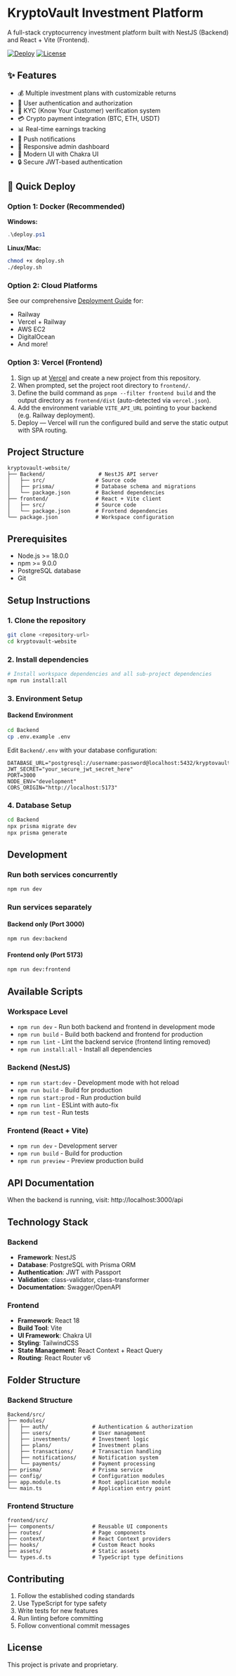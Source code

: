 # KryptoVault Investment Platform

A full-stack cryptocurrency investment platform built with NestJS (Backend) and React + Vite (Frontend).

[![Deploy](https://img.shields.io/badge/Deploy-Ready-brightgreen)](DEPLOYMENT.md)
[![License](https://img.shields.io/badge/License-MIT-blue.svg)](LICENSE)

## ✨ Features

- 💰 Multiple investment plans with customizable returns
- 👤 User authentication and authorization
- 🔐 KYC (Know Your Customer) verification system
- 💳 Crypto payment integration (BTC, ETH, USDT)
- 📊 Real-time earnings tracking
- 🔔 Push notifications
- 📱 Responsive admin dashboard
- 🎨 Modern UI with Chakra UI
- 🔒 Secure JWT-based authentication

## 🚀 Quick Deploy

### Option 1: Docker (Recommended)

**Windows:**
```powershell
.\deploy.ps1
```

**Linux/Mac:**
```bash
chmod +x deploy.sh
./deploy.sh
```

### Option 2: Cloud Platforms

See our comprehensive [Deployment Guide](DEPLOYMENT.md) for:
- Railway
- Vercel + Railway
- AWS EC2
- DigitalOcean
- And more!

### Option 3: Vercel (Frontend)

1. Sign up at [Vercel](https://vercel.com) and create a new project from this repository.
2. When prompted, set the project root directory to `frontend/`.
3. Define the build command as `pnpm --filter frontend build` and the output directory as `frontend/dist` (auto-detected via `vercel.json`).
4. Add the environment variable `VITE_API_URL` pointing to your backend (e.g. Railway deployment).
5. Deploy — Vercel will run the configured build and serve the static output with SPA routing.

## Project Structure

```
kryptovault-website/
├── Backend/                 # NestJS API server
│   ├── src/                # Source code
│   ├── prisma/             # Database schema and migrations
│   └── package.json        # Backend dependencies
├── frontend/               # React + Vite client
│   ├── src/                # Source code
│   └── package.json        # Frontend dependencies
└── package.json            # Workspace configuration
```

## Prerequisites

- Node.js >= 18.0.0
- npm >= 9.0.0
- PostgreSQL database
- Git

## Setup Instructions

### 1. Clone the repository
```bash
git clone <repository-url>
cd kryptovault-website
```

### 2. Install dependencies
```bash
# Install workspace dependencies and all sub-project dependencies
npm run install:all
```

### 3. Environment Setup

#### Backend Environment
```bash
cd Backend
cp .env.example .env
```

Edit `Backend/.env` with your database configuration:
```env
DATABASE_URL="postgresql://username:password@localhost:5432/kryptovault"
JWT_SECRET="your_secure_jwt_secret_here"
PORT=3000
NODE_ENV="development"
CORS_ORIGIN="http://localhost:5173"
```

### 4. Database Setup
```bash
cd Backend
npx prisma migrate dev
npx prisma generate
```

## Development

### Run both services concurrently
```bash
npm run dev
```

### Run services separately

#### Backend only (Port 3000)
```bash
npm run dev:backend
```

#### Frontend only (Port 5173)
```bash
npm run dev:frontend
```

## Available Scripts

### Workspace Level
- `npm run dev` - Run both backend and frontend in development mode
- `npm run build` - Build both backend and frontend for production
- `npm run lint` - Lint the backend service (frontend linting removed)
- `npm run install:all` - Install all dependencies

### Backend (NestJS)
- `npm run start:dev` - Development mode with hot reload
- `npm run build` - Build for production
- `npm run start:prod` - Run production build
- `npm run lint` - ESLint with auto-fix
- `npm run test` - Run tests

### Frontend (React + Vite)
- `npm run dev` - Development server
- `npm run build` - Build for production
- `npm run preview` - Preview production build

## API Documentation

When the backend is running, visit: http://localhost:3000/api

## Technology Stack

### Backend
- **Framework**: NestJS
- **Database**: PostgreSQL with Prisma ORM
- **Authentication**: JWT with Passport
- **Validation**: class-validator, class-transformer
- **Documentation**: Swagger/OpenAPI

### Frontend
- **Framework**: React 18
- **Build Tool**: Vite
- **UI Framework**: Chakra UI
- **Styling**: TailwindCSS
- **State Management**: React Context + React Query
- **Routing**: React Router v6

## Folder Structure

### Backend Structure
```
Backend/src/
├── modules/
│   ├── auth/              # Authentication & authorization
│   ├── users/             # User management
│   ├── investments/       # Investment logic
│   ├── plans/             # Investment plans
│   ├── transactions/      # Transaction handling
│   ├── notifications/     # Notification system
│   └── payments/          # Payment processing
├── prisma/                # Prisma service
├── config/                # Configuration modules
├── app.module.ts          # Root application module
└── main.ts                # Application entry point
```

### Frontend Structure
```
frontend/src/
├── components/            # Reusable UI components
├── routes/                # Page components
├── context/               # React Context providers
├── hooks/                 # Custom React hooks
├── assets/                # Static assets
└── types.d.ts             # TypeScript type definitions
```

## Contributing

1. Follow the established coding standards
2. Use TypeScript for type safety
3. Write tests for new features
4. Run linting before committing
5. Follow conventional commit messages

## License

This project is private and proprietary.